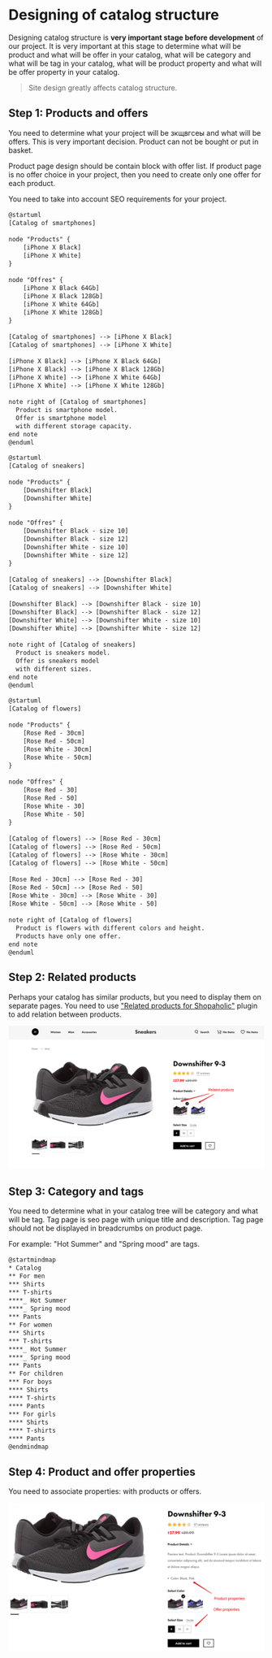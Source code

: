 # Designing of catalog structure

Designing catalog structure is **very important stage before development** of our project.
It is very important at this stage to determine what will be product and what will be offer in your catalog,
what will be category and what will be tag in your catalog,
what will be product property and what will be offer property in your catalog.

> Site design greatly affects catalog structure.

## Step 1: Products and offers

You need to determine what your project will be зкщвгсеы and what will be offers. This is very important decision. Product can not be bought or put in basket.

Product page design should be contain block with offer list. If product page is no offer choice in your project, then you need to create only one offer for each product.

You need to take into account SEO requirements for your project.

```plantuml
@startuml
[Catalog of smartphones]

node "Products" {
    [iPhone X Black]
    [iPhone X White]
}

node "Offres" {
    [iPhone X Black 64Gb]
    [iPhone X Black 128Gb]
    [iPhone X White 64Gb]
    [iPhone X White 128Gb]
}

[Catalog of smartphones] --> [iPhone X Black]
[Catalog of smartphones] --> [iPhone X White]

[iPhone X Black] --> [iPhone X Black 64Gb]
[iPhone X Black] --> [iPhone X Black 128Gb]
[iPhone X White] --> [iPhone X White 64Gb]
[iPhone X White] --> [iPhone X White 128Gb]

note right of [Catalog of smartphones]
  Product is smartphone model.
  Offer is smartphone model
  with different storage capacity.
end note
@enduml
```
```plantuml
@startuml
[Catalog of sneakers]

node "Products" {
    [Downshifter Black]
    [Downshifter White]
}

node "Offres" {
    [Downshifter Black - size 10]
    [Downshifter Black - size 12]
    [Downshifter White - size 10]
    [Downshifter White - size 12]
}

[Catalog of sneakers] --> [Downshifter Black]
[Catalog of sneakers] --> [Downshifter White]

[Downshifter Black] --> [Downshifter Black - size 10]
[Downshifter Black] --> [Downshifter Black - size 12]
[Downshifter White] --> [Downshifter White - size 10]
[Downshifter White] --> [Downshifter White - size 12]

note right of [Catalog of sneakers]
  Product is sneakers model.
  Offer is sneakers model
  with different sizes.
end note
@enduml
```

```plantuml
@startuml
[Catalog of flowers]

node "Products" {
    [Rose Red - 30cm]
    [Rose Red - 50cm]
    [Rose White - 30cm]
    [Rose White - 50cm]
}

node "Offres" {
    [Rose Red - 30]
    [Rose Red - 50]
    [Rose White - 30]
    [Rose White - 50]
}

[Catalog of flowers] --> [Rose Red - 30cm]
[Catalog of flowers] --> [Rose Red - 50cm]
[Catalog of flowers] --> [Rose White - 30cm]
[Catalog of flowers] --> [Rose White - 50cm]

[Rose Red - 30cm] --> [Rose Red - 30]
[Rose Red - 50cm] --> [Rose Red - 50]
[Rose White - 30cm] --> [Rose White - 30]
[Rose White - 50cm] --> [Rose White - 50]

note right of [Catalog of flowers]
  Product is flowers with different colors and height.
  Products have only one offer.
end note
@enduml
```

## Step 2: Related products

Perhaps your catalog has similar products, but you need to display them on separate pages. You need to use ["Related products for Shopaholic"](plugins/home.md#related-products-for-shopaholic) plugin to add relation between products.

![](./../assets/images/related-products-1.png)

## Step 3: Category and tags

You need to determine what in your catalog tree will be category and what will be tag.
Tag page is seo page with unique title and description.
Tag page should not be displayed in breadcrumbs on product page.

For example: "Hot Summer" and "Spring mood" are tags.
```plantuml
@startmindmap
* Catalog
** For men
*** Shirts
*** T-shirts
****_ Hot Summer
****_ Spring mood
*** Pants
** For women
*** Shirts
*** T-shirts
****_ Hot Summer
****_ Spring mood
*** Pants
** For children
*** For boys
**** Shirts
**** T-shirts
**** Pants
*** For girls
**** Shirts
**** T-shirts
**** Pants
@endmindmap
```

## Step 4: Product and offer properties

You need to associate properties: with products or offers.

![](./../assets/images/properties-1.png)